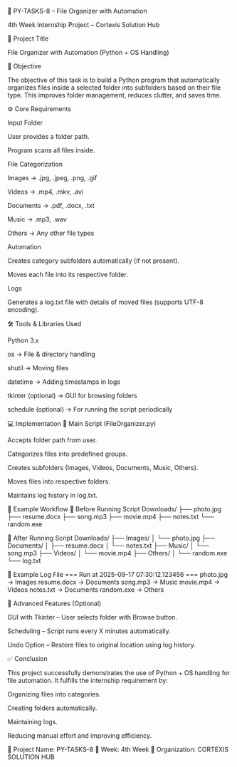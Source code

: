 📄 PY-TASKS-8 – File Organizer with Automation

4th Week Internship Project – Cortexis Solution Hub

📝 Project Title

File Organizer with Automation (Python + OS Handling)

🎯 Objective

The objective of this task is to build a Python program that automatically organizes files inside a selected folder into subfolders based on their file type.
This improves folder management, reduces clutter, and saves time.

⚙️ Core Requirements

Input Folder

User provides a folder path.

Program scans all files inside.

File Categorization

Images → .jpg, .jpeg, .png, .gif

Videos → .mp4, .mkv, .avi

Documents → .pdf, .docx, .txt

Music → .mp3, .wav

Others → Any other file types

Automation

Creates category subfolders automatically (if not present).

Moves each file into its respective folder.

Logs

Generates a log.txt file with details of moved files (supports UTF-8 encoding).

🛠️ Tools & Libraries Used

Python 3.x

os → File & directory handling

shutil → Moving files

datetime → Adding timestamps in logs

tkinter (optional) → GUI for browsing folders

schedule (optional) → For running the script periodically

💻 Implementation
🔹 Main Script (FileOrganizer.py)

Accepts folder path from user.

Categorizes files into predefined groups.

Creates subfolders (Images, Videos, Documents, Music, Others).

Moves files into respective folders.

Maintains log history in log.txt.

📂 Example Workflow
📁 Before Running Script
Downloads/
 ├── photo.jpg
 ├── resume.docx
 ├── song.mp3
 ├── movie.mp4
 ├── notes.txt
 └── random.exe

📁 After Running Script
Downloads/
 ├── Images/
 │    └── photo.jpg
 ├── Documents/
 │    ├── resume.docx
 │    └── notes.txt
 ├── Music/
 │    └── song.mp3
 ├── Videos/
 │    └── movie.mp4
 ├── Others/
 │    └── random.exe
 └── log.txt

📜 Example Log File
=== Run at 2025-09-17 07:30:12.123456 ===
photo.jpg → Images
resume.docx → Documents
song.mp3 → Music
movie.mp4 → Videos
notes.txt → Documents
random.exe → Others

🚀 Advanced Features (Optional)

GUI with Tkinter – User selects folder with Browse button.

Scheduling – Script runs every X minutes automatically.

Undo Option – Restore files to original location using log history.

✅ Conclusion

This project successfully demonstrates the use of Python + OS handling for file automation.
It fulfills the internship requirement by:

Organizing files into categories.

Creating folders automatically.

Maintaining logs.

Reducing manual effort and improving efficiency.

📌 Project Name: PY-TASKS-8
📌 Week: 4th Week
📌 Organization: CORTEXIS SOLUTION HUB



